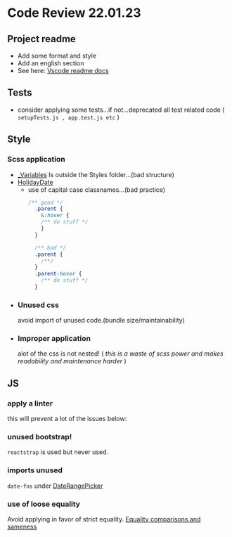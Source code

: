 # Code Review 22.01.23

## Project readme
* Add some format and style
* Add an english section
* See here: [Vscode readme docs](https://code.visualstudio.com/docs/languages/markdown)

## Tests
* consider applying some tests...if not...deprecated all test related code ( ` setupTests.js , app.test.js etc` )

## Style

### Scss application
*  [_Variables](/holiday-app/src/Variables/_variables.scss) Is outside the Styles folder...(bad structure)
*  [HolidayDate](/holiday-app/src/Styles/HolidayDate.scss)    
   * use of capital case classnames...(bad practice)
      ```scss
      /** good */
        .parent {
          &:hover {
          /** do stuff */
          }
        }

        /** bad */
        .parent {
          /**/
        }
        .parent:hover {
          /** do stuff */
        }
      ```
* ### Unused css
    avoid import of unused code.(bundle size/maintainability)
* ### Improper application
    alot of the css is not nested! ( *this is a waste of scss power and makes readability and maintenance harder* )

## JS

### apply a linter
this will prevent a lot of the issues below:

### unused bootstrap!
`reactstrap` is used but never used.

### imports unused
`date-fns` under [DateRangePicker](/holiday-app/src/Components/DateRangePicker.js)

### use of loose equality
Avoid applying in favor of strict equality.
[Equality comparisons and sameness](https://developer.mozilla.org/en-US/docs/Web/JavaScript/Equality_comparisons_and_sameness)
